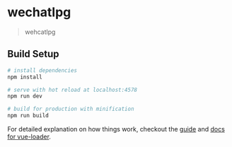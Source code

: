# wechatlpg

> wehcatlpg

## Build Setup

``` bash
# install dependencies
npm install

# serve with hot reload at localhost:4578
npm run dev

# build for production with minification
npm run build

```

For detailed explanation on how things work, checkout the [guide](http://vuejs-templates.github.io/webpack/) and [docs for vue-loader](http://vuejs.github.io/vue-loader).
